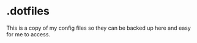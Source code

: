 # .dotfiles

This is a copy of my config files so they can be backed up here and easy for me to access.
